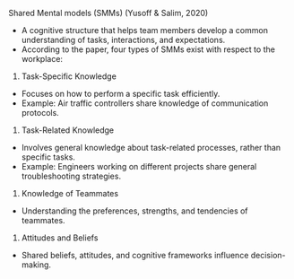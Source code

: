 Shared Mental models (SMMs) (Yusoff & Salim, 2020)

- A cognitive structure that helps team members develop a common understanding of tasks, interactions, and expectations.
- According to the paper, four types of SMMs exist with respect to the workplace: 

1. Task-Specific Knowledge

- Focuses on how to perform a specific task efficiently.
- Example: Air traffic controllers share knowledge of communication protocols.

1. Task-Related Knowledge

- Involves general knowledge about task-related processes, rather than specific tasks.
- Example: Engineers working on different projects share general troubleshooting strategies.

1. Knowledge of Teammates

- Understanding the preferences, strengths, and tendencies of teammates.

1. Attitudes and Beliefs

- Shared beliefs, attitudes, and cognitive frameworks influence decision-making.